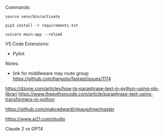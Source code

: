 Commands:

```
source venv/bin/activate
```

```
pip3 install -r requirements.txt
```

```
uvicorn main:app --reload
```

VS Code Extensions:

- Pylint

Notes:

- link for middleware may route group
  https://github.com/tiangolo/fastapi/issues/1174

https://dzone.com/articles/how-to-paraphrase-text-in-python-using-nlp-librari
https://www.thepythoncode.com/article/paraphrase-text-using-transformers-in-python

https://github.com/makcedward/nlpaug/tree/master

https://www.ai21.com/studio

Claude 2 vs GPT4
